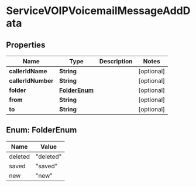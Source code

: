 

# ServiceVOIPVoicemailMessageAddData


## Properties

| Name | Type | Description | Notes |
|------------ | ------------- | ------------- | -------------|
|**callerIdName** | **String** |  |  [optional] |
|**callerIdNumber** | **String** |  |  [optional] |
|**folder** | [**FolderEnum**](#FolderEnum) |  |  [optional] |
|**from** | **String** |  |  [optional] |
|**to** | **String** |  |  [optional] |



## Enum: FolderEnum

| Name | Value |
|---- | -----|
| deleted | &quot;deleted&quot; |
| saved | &quot;saved&quot; |
| new | &quot;new&quot; |



